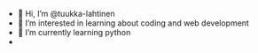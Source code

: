 - 👋 Hi, I’m @tuukka-lahtinen
- 👀 I’m interested in learning about coding and web development  
- 🌱 I’m currently learning python
- 
<!---
tuukka-lahtinen/tuukka-lahtinen is a ✨ special ✨ repository because its `README.md` (this file) appears on your GitHub profile.
You can click the Preview link to take a look at your changes.
--->
